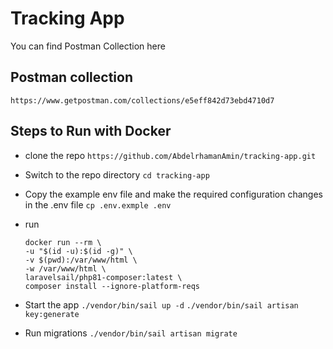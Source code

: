 # Tracking App 
You can find Postman Collection here
## Postman collection
```https://www.getpostman.com/collections/e5eff842d73ebd4710d7```
## Steps to Run with Docker
- clone the repo 
    ```https://github.com/AbdelrhamanAmin/tracking-app.git ```
- Switch to the repo directory 
    ```cd tracking-app```
- Copy the example env file and make the required configuration changes in the .env file
    ```cp .env.exmple .env```
- run
    ```
    docker run --rm \
    -u "$(id -u):$(id -g)" \
    -v $(pwd):/var/www/html \
    -w /var/www/html \
    laravelsail/php81-composer:latest \
    composer install --ignore-platform-reqs
    ```
    
- Start the app
    ```./vendor/bin/sail up -d```
    ```./vendor/bin/sail artisan key:generate```
- Run migrations 
    ```./vendor/bin/sail artisan migrate ```
